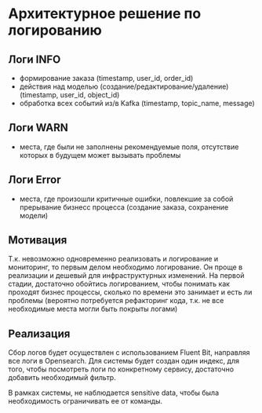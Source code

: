 # Архитектурное решение по логированию


## Логи INFO
- формирование заказа (timestamp, user_id, order_id)
- действия над моделью (создание/редактирование/удаление) (timestamp, user_id, object_id)
- обработка всех событий из/в Kafka (timestamp, topic_name, message)

## Логи WARN
- места, где были не заполнены рекомендуемые поля, отсутствие которых в будущем может вызывать проблемы

## Логи Error
- места, где произошли критичные ошибки, повлекшие за собой прерывание бизнесс процесса (создание заказа, сохранение модели)

## Мотивация
Т.к. невозможно одновременно реализовать и логирование и мониторинг, то первым делом необходимо логирование.
Он проще в реализации и дешевый для инфраструктурных изменений.
На первой стадии, достаточно обойтись логированием, чтобы понимать как проходят бизнес процессы, сколько по времени
это занимает и есть ли проблемы (вероятно потребуется рефакторинг кода, т.к. не все необходимые места могли быть покрыты логами)


## Реализация
Сбор логов будет осуществлен с использованием Fluent Bit, направляя все логи в Opensearch.
Для системы будет создан один индекс, для того, чтобы посмотреть логи по конкретному сервису, достаточно добавить
необходимый фильтр. 

В рамках системы, не наблюдается sensitive data, чтобы была необходимость ограничивать ее от команды.

